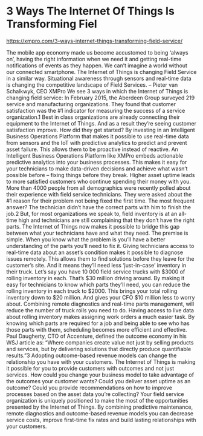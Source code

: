 # 3 Ways The Internet Of Things Is Transforming Fiel

https://xmpro.com/3-ways-internet-things-transforming-field-service/

The mobile app economy made us become accustomed to being ‘always on’, having the right information when we need it and getting real-time notifications of events as they happen. We can’t imagine a world without our connected smartphone. The Internet of Things is changing Field Service in a similar way. Situational awareness through sensors and real-time data is changing the competitive landscape of Field Services. – Pieter van Schalkwyk, CEO XMPro We see 3 ways in which the Internet of Things is changing field service: In February 2015, the Aberdeen Group surveyed 219 service and manufacturing organizations. They found that customer satisfaction was the #1 indicator for measuring the success of a service organization.1 Best in class organizations are already connecting their equipment to the Internet of Things. And as a result they’re seeing customer satisfaction improve. How did they get started? By investing in an Intelligent Business Operations Platform that makes it possible to use real-time data from sensors and the IoT with predictive analytics to predict and prevent asset failure. This allows them to be proactive instead of reactive. An Intelligent Business Operations Platform like XMPro embeds actionable predictive analytics into your business processes. This makes it easy for your technicians to make data-driven decisions and achieve what wasn’t possible before – fixing things before they break. Higher asset uptime leads to more satisfied customers who continue spending their money with you. More than 4000 people from all demographics were recently polled about their experience with field service technicians. They were asked about the #1 reason for their problem not being fixed the first time. The most frequent answer? The technician didn’t have the correct parts with him to finish the job.2 But, for most organizations we speak to, field inventory is at an all-time high and technicians are still complaining that they don’t have the right parts. The Internet of Things now makes it possible to bridge this gap between what your technicians have and what they need. The premise is simple. When you know what the problem is you’ll have a better understanding of the parts you’ll need to fix it. Giving technicians access to real-time data about an asset’s condition makes it possible to diagnose issues remotely. This allows them to find solutions before they leave for the customer’s site. And it means they’ll need less ‘just-in-case’ inventory in their truck. Let’s say you have 10 000 field service trucks with $3000 of rolling inventory in each. That’s $30 million driving around. By making it easy for technicians to know which parts they’ll need, you can reduce the rolling inventory in each truck to $2000. This brings your total rolling inventory down to $20 million. And gives your CFO $10 million less to worry about. Combining remote diagnostics and real-time parts management, will  reduce the number of truck rolls you need to do. Having access to live data about rolling inventory makes assigning work orders a much easier task.  By knowing which parts are required for a job and being able to see who has those parts with them, scheduling becomes more efficient and effective. Paul Daugherty, CTO of Accenture, defined the outcome economy in his WSJ article as: “Where companies create value not just by selling products and services, but by delivering solutions that directly produce quantifiable results.”3 Adopting outcome-based revenue models can change the relationship you have with your customers. The Internet of Things is making it possible for you to provide customers with outcomes and not just services. How could you change your business model to take advantage of the outcomes your customer wants? Could you deliver asset uptime as an outcome? Could you provide recommendations on how to improve processes based on the asset data you’re collecting? Your field service organization is uniquely positioned to make the most of the opportunities presented by the Internet of Things. By combining predictive maintenance, remote diagnostics and outcome-based revenue models you can decrease service costs, improve first-time fix rates and build lasting relationships with your customers.
